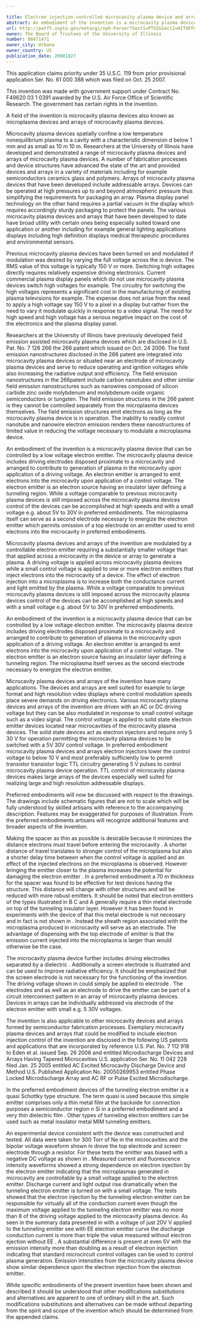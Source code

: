 ```yaml
---

title: Electron injection-controlled microcavity plasma device and arrays
abstract: An embodiment of the invention is a microcavity plasma device that can be controlled by a low voltage electron emitter. The microcavity plasma device includes driving electrodes disposed proximate to a microcavity and arranged to contribute to generation of plasma in the microcavity upon application of a driving voltage. An electron emitter is arranged to emit electrons into the microcavity upon application of a control voltage. The electron emitter is an electron source having an insulator layer defining a tunneling region. The microplasma itself can serve as a second electrode necessary to energize the electron emitter. While a voltage comparable to previous microcavity plasma devices is still imposed across the microcavity plasma devices, control of the devices can be accomplished at high speeds and with a small voltage, e.g., about 5V to 30V in preferred embodiments.
url: http://patft.uspto.gov/netacgi/nph-Parser?Sect1=PTO2&Sect2=HITOFF&p=1&u=%2Fnetahtml%2FPTO%2Fsearch-adv.htm&r=1&f=G&l=50&d=PALL&S1=08471471&OS=08471471&RS=08471471
owner: The Board of Trustees of the University of Illinois
number: 08471471
owner_city: Urbana
owner_country: US
publication_date: 20081027
---
```

This application claims priority under 35 U.S.C. 119 from prior provisional application Ser. No. 61 000 388 which was filed on Oct. 25 2007.

This invention was made with government support under Contract No. F49620 03 1 0391 awarded by the U.S. Air Force Office of Scientific Research. The government has certain rights in the invention.

A field of the invention is microcavity plasma devices also known as microplasma devices and arrays of microcavity plasma devices.

Microcavity plasma devices spatially confine a low temperature nonequilibrium plasma to a cavity with a characteristic dimension d below 1 mm and as small as 10 m 10 m. Researchers at the University of Illinois have developed and demonstrated a range of microcavity plasma devices and arrays of microcavity plasma devices. A number of fabrication processes and device structures have advanced the state of the art and provided devices and arrays in a variety of materials including for example semiconductors ceramics glass and polymers. Arrays of microcavity plasma devices that have been developed include addressable arrays. Devices can be operated at high pressures up to and beyond atmospheric pressure thus simplifying the requirements for packaging an array. Plasma display panel technology on the other hand requires a partial vacuum in the display which requires accordingly sturdy packaging to protect the panels. The various microcavity plasma devices and arrays that have been developed to date have broad utility with certain ones being especially suited toward one application or another including for example general lighting applications displays including high definition displays medical therapeutic procedures and environmental sensors.

Previous microcavity plasma devices have been turned on and modulated if modulation was desired by varying the full voltage across the io device. The RMS value of this voltage is typically 150 V or more. Switching high voltages directly requires relatively expensive driving electronics. Current commercial plasma display panels which do not use microcavity plasma devices switch high voltages for example. The circuitry for switching the high voltages represents a significant cost in the manufacturing of existing plasma televisions for example. The expense does not arise from the need to apply a high voltage say 150 V to a pixel in a display but rather from the need to vary it modulate quickly in response to a video signal. The need for high speed and high voltage has a serious negative impact on the cost of the electronics and the plasma display panel.

Researchers at the University of Illinois have previously developed field emission assisted microcavity plasma devices which are disclosed in U.S. Pat. No. 7 126 266 the 266 patent which issued on Oct. 24 2006. The field emission nanostructures disclosed in the 266 patent are integrated into microcavity plasma devices or situated near an electrode of microcavity plasma devices and serve to reduce operating and ignition voltages while also increasing the radiative output and efficiency. The field emission nanostructures in the 266patent include carbon nanotubes and other similar field emission nanostructures such as nanowires composed of silicon carbide zinc oxide molybdenum and molybdenum oxide organic semiconductors or tungsten. The field emission structures in the 266 patent is they cannot be controlled separately from the microplasma devices themselves. The field emission structures emit electrons as long as the microcavity plasma device is in operation. The inability to readily control nanotube and nanowire electron emission renders these nanostructures of limited value in reducing the voltage necessary to modulate a microplasma device.

An embodiment of the invention is a microcavity plasma device that can be controlled by a low voltage electron emitter. The microcavity plasma device includes driving electrodes disposed proximate to a microcavity and arranged to contribute to generation of plasma in the microcavity upon application of a driving voltage. An electron emitter is arranged to emit electrons into the microcavity upon application of a control voltage. The electron emitter is an electron source having an insulator layer defining a tunneling region. While a voltage comparable to previous microcavity plasma devices is still imposed across the microcavity plasma devices control of the devices can be accomplished at high speeds and with a small voltage e.g. about 5V to 30V in preferred embodiments. The microplasma itself can serve as a second electrode necessary to energize the electron emitter which permits omission of a top electrode on an emitter used to emit electrons into the microcavity in preferred embodiments.

Microcavity plasma devices and arrays of the invention are modulated by a controllable electron emitter requiring a substantially smaller voltage than that applied across a microcavity in the device or array to generate a plasma. A driving voltage is applied across microcavity plasma devices while a small control voltage is applied to one or more electron emitters that inject electrons into the microcavity of a device. The effect of electron injection into a microplasma is to increase both the conductance current and light emitted by the plasma. While a voltage comparable to previous microcavity plasma devices is still imposed across the microcavity plasma devices control of the devices can be accomplished at high speeds and with a small voltage e.g. about 5V to 30V in preferred embodiments.

An embodiment of the invention is a microcavity plasma device that can be controlled by a low voltage electron emitter. The microcavity plasma device includes driving electrodes disposed proximate to a microcavity and arranged to contribute to generation of plasma in the microcavity upon application of a driving voltage. An electron emitter is arranged to emit electrons into the microcavity upon application of a control voltage. The electron emitter is an electron source having an insulator layer defining a tunneling region. The microplasma itself serves as the second electrode necessary to energize the electron emitter.

Microcavity plasma devices and arrays of the invention have many applications. The devices and arrays are well suited for example to large format and high resolution video displays where control modulation speeds place severe demands on driving electronics. Various microcavity plasma devices and arrays of the invention are driven with an AC or DC driving voltage but they can be also modulated in response to small control voltage such as a video signal. The control voltage is applied to solid state electron emitter devices located near microcavities of the microcavity plasma devices. The solid state devices act as electron injectors and require only 5 30 V for operation permitting the microcavity plasma devices to be switched with a 5V 30V control voltage. In preferred embodiment microcavity plasma devices and arrays electron injectors lower the control voltage to below 10 V and most preferably sufficiently low to permit transistor transistor logic TTL circuitry generating 5 V pulses to control microcavity plasma device operation. TTL control of microcavity plasma devices makes large arrays of the devices especially well suited for realizing large and high resolution addressable displays.

Preferred embodiments will now be discussed with respect to the drawings. The drawings include schematic figures that are not to scale which will be fully understood by skilled artisans with reference to the accompanying description. Features may be exaggerated for purposes of illustration. From the preferred embodiments artisans will recognize additional features and broader aspects of the invention.

Making the spacer as thin as possible is desirable because it minimizes the distance electrons must travel before entering the microcavity . A shorter distance of travel translates to stronger control of the microplasma but also a shorter delay time between when the control voltage is applied and an effect of the injected electrons on the microplasma is observed. However bringing the emitter closer to the plasma increases the potential for damaging the electron emitter . In a preferred embodiment a 70 m thickness for the spacer was found to be effective for test devices having the structure. This distance will change with other structures and will be reduced with more robust emitters. It should be noted that electron emitters of the types illustrated in B C and A generally require a thin metal electrode on top of the tunneling insulator layer. However it has been found in experiments with the device of that this metal electrode is not necessary and in fact is not shown in . Instead the sheath region associated with the microplasma produced in microcavity will serve as an electrode. The advantage of dispensing with the top electrode of emitter is that the emission current injected into the microplasma is larger than would otherwise be the case.

The microcavity plasma device further includes driving electrodes separated by a dielectric . Additionally a screen electrode is illustrated and can be used to improve radiative efficiency. It should be emphasized that the screen electrode is not necessary for the functioning of the invention. The driving voltage shown in could simply be applied to electrode . The electrodes and as well as an electrode to drive the emitter can be part of a circuit interconnect pattern in an array of microcavity plasma devices. Devices in arrays can be individually addressed via electrode of the electron emitter with small e.g. 5 30V voltages.

The invention is also applicable to other microcavity devices and arrays formed by semiconductor fabrication processes. Exemplary microcavity plasma devices and arrays that could be modified to include electron injection control of the invention are disclosed in the following US patents and applications that are incorporated by reference U.S. Pat. No. 7 112 918 to Eden et al. issued Sep. 26 2006 and entitled Microdischarge Devices and Arrays Having Tapered Microcavities U.S. application Ser. No. 11 042 228 filed Jan. 25 2005 entitled AC Excited Microcavity Discharge Device and Method U.S. Published Application No. 20050269953 entitled Phase Locked Microdischarge Array and AC RF or Pulse Excited Microdischarge.

In the preferred embodiment devices of the tunneling electron emitter is a quasi Schottky type structure. The term quasi is used because this simple emitter comprises only a thin metal film at the backside for connection purposes a semiconductor region n Si in a preferred embodiment and a very thin dielectric film . Other types of tunneling electron emitters can be used such as metal insulator metal MIM tunneling emitters.

An experimental device consistent with the device was constructed and tested. All data were taken for 300 Torr of Ne in the microcavities and the bipolar voltage waveform shown in drove the top electrode and screen electrode through a resistor. For these tests the emitter was biased with a negative DC voltage as shown in . Measured current and fluorescence intensity waveforms showed a strong dependence on electron injection by the electron emitter indicating that the microplasmas generated in microcavity are controllable by a small voltage applied to the electron emitter. Discharge current and light output rise dramatically when the tunneling electron emitter is turned on with a small voltage. The tests showed that the electron injection by the tunneling electron emitter can be responsible for virtually all of the conduction current even though the maximum voltage applied to the tunneling electron emitter was no more than 8 of the driving voltage applied to the microcavity plasma device. As seen in the summary data presented in with a voltage of just 20V V applied to the tunneling emitter see with EE electron emitter curve the discharge conduction current is more than triple the value measured without electron ejection without EE . A substantial difference is present at even 5V with the emission intensity more than doubling as a result of electron injection indicating that standard microcircuit control voltages can be used to control plasma generation. Emission intensities from the microcavity plasma device show similar dependence upon the electron injection from the electron emitter.

While specific embodiments of the present invention have been shown and described it should be understood that other modifications substitutions and alternatives are apparent to one of ordinary skill in the art. Such modifications substitutions and alternatives can be made without departing from the spirit and scope of the invention which should be determined from the appended claims.

